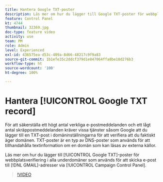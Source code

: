 ```yaml
---
title: Hantera Google TXT-poster
description: Läs mer om hur du lägger till Google TXT-poster för webbplatsverifiering i underdomäner som används för att skicka e-postmeddelanden till GMAIL-adresser via kontrollpanelen i Campaign.
feature: Control Panel
kt: 4744
thumbnail: 32369.jpg
doc-type: feature video
activity: use
team: PM
role: Admin
level: Experienced
exl-id: 436575ea-d53c-409a-8d66-48217c9f9a83
source-git-commit: 1b1efe35c2ddcf379d1e847064ffa8be18d276b3
workflow-type: ht
source-wordcount: '100'
ht-degree: 100%

---
```


# Hantera [!UICONTROL Google TXT record]

För att säkerställa ett högt antal verkliga e-postmeddelanden och ett lågt antal skräppostmeddelanden kräver vissa tjänster såsom Google att du lägger till en TXT-post i domäninställningarna för att verifiera att du faktiskt äger domänen. TXT-poster är en typ av DNS-poster som används för att tillhandahålla textinformation om en domän som kan läsas av externa källor.

Läs mer om hur du lägger till [!UICONTROL Google TXT]-poster för webbplatsverifiering i alla underdomäner som används för att skicka e-post till [!DNL GMAIL]-adresser via [!UICONTROL Campaign Control Panel].

>[!VIDEO](https://video.tv.adobe.com/v/32369?quality=12&learn=0n)
